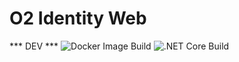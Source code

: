 # O2 Identity Web

*** DEV ***
![Docker Image Build](https://github.com/live-dev999/o2-identity/workflows/Docker%20Image%20Build/badge.svg)
![.NET Core Build](https://github.com/live-dev999/o2-identity/workflows/.NET%20Core%20Build/badge.svg)